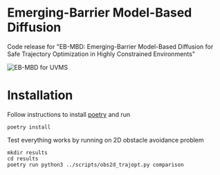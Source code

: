 # Emerging-Barrier Model-Based Diffusion

Code release for "EB-MBD: Emerging-Barrier Model-Based Diffusion for Safe Trajectory Optimization in Highly Constrained Environments"

![EB-MBD for UVMS](assets/ebmbd.gif)

# Installation
Follow instructions to install [poetry](https://python-poetry.org/) and run
```
poetry install
```

Test everything works by running on 2D obstacle avoidance problem
```
mkdir results
cd results
poetry run python3 ../scripts/obs2d_trajopt.py comparison
```
